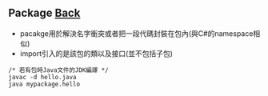 ## Package [Back](./../Java.md)

- pacakge用於解決名字衝突或者把一段代碼封裝在包內(與C#的namespace相似)
- import引入的是該包的類以及接口(並不包括子包)

```dos
/* 若有包時Java文件的JDK編譯 */
javac -d hello.java
java mypackage.hello
```

